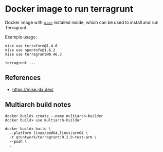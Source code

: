 # Docker image to run terragrunt

Docker image with [`mise`](https://mise.jdx.dev/) installed inside, which can be used to install and run Terragrunt.

Example usage:
```
mise use terraform@1.4.6
mise use opentofu@1.6.2
mise use terragrunt@0.46.3

terragrunt ...
```

## References

* https://mise.jdx.dev/


## Multiarch build notes

```
docker buildx create --name multiarch-builder
docker buildx use multiarch-builder

docker buildx build \
  --platform linux/amd64,linux/arm64 \
  -t gruntwork/terragrunt:0.2.0-test-arm \
  --push \
  .

```

